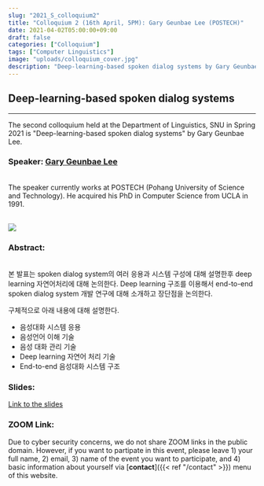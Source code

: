 ```yaml
---
slug: "2021_S_colloquium2"
title: "Colloquium 2 (16th April, 5PM): Gary Geunbae Lee (POSTECH)"
date: 2021-04-02T05:00:00+09:00
draft: false
categories: ["Colloquium"]
tags: ["Computer Linguistics"]
image: "uploads/colloquium_cover.jpg"
description: "Deep-learning-based spoken dialog systems by Gary Geunbae Lee"
---
```


## Deep-learning-based spoken dialog systems

---

The second colloquium held at the Department of Linguistics, SNU in Spring 2021 is "Deep-learning-based spoken dialog systems" by Gary Geunbae Lee.

### Speaker: <a class=intro-link href="http://nlp.postech.ac.kr/~gblee/">Gary Geunbae Lee</a>

<br/>
The speaker currently works at POSTECH (Pohang University of Science and Technology). He acquired his PhD in Computer Science from UCLA in 1991.
<br/><br/>

![ ](/profiles/Geunbae_Lee_image.jpg#floatleft)

### Abstract:

<br/>
본 발표는 spoken dialog system의 여러 응용과 시스템 구성에 대해 설명한후 deep learning 자연어처리에 대해 논의한다.
Deep learning 구조를 이용해서 end-to-end spoken dialog system 개발 연구에 대해 소개하고 장단점을 논의한다.

구체적으로 아래 내용에 대해 설명한다.

- 음성대화 시스템 응용
- 음성언어 이해 기술
- 음성 대화 관리 기술
- Deep learning 자연어 처리 기술
- End-to-end 음성대화 시스템 구조

### Slides:

[Link to the slides](/materials/snu_chatbot.pdf)

### ZOOM Link:

Due to cyber security concerns, we do not share ZOOM links in the public domain. However, if you want to partipate in this event, please leave 1) your full name, 2) email, 3) name of the event you want to participate, and 4) basic information about yourself via [**contact**]({{< ref "/contact" >}}) menu of this website.
